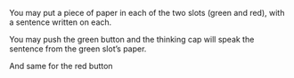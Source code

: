 You may put a piece of paper in each of the two slots (green and red), with a sentence written on each.

You may push the green button and the thinking cap will speak the sentence from the green slot’s paper.

And same for the red button